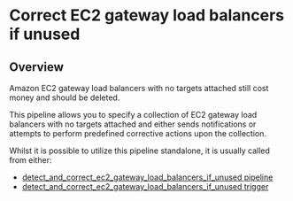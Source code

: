 # Correct EC2 gateway load balancers if unused

## Overview

Amazon EC2 gateway load balancers with no targets attached still cost money and should be deleted.

This pipeline allows you to specify a collection of EC2 gateway load balancers with no targets attached and either sends notifications or attempts to perform predefined corrective actions upon the collection.

Whilst it is possible to utilize this pipeline standalone, it is usually called from either:

- [detect_and_correct_ec2_gateway_load_balancers_if_unused pipeline](https://hub.flowpipe.io/mods/turbot/aws_thrifty/pipelines/aws_thrifty.pipeline.detect_and_correct_ec2_gateway_load_balancers_if_unused)
- [detect_and_correct_ec2_gateway_load_balancers_if_unused trigger](https://hub.flowpipe.io/mods/turbot/aws_thrifty/triggers/aws_thrifty.trigger.query.detect_and_correct_ec2_gateway_load_balancers_if_unused)
